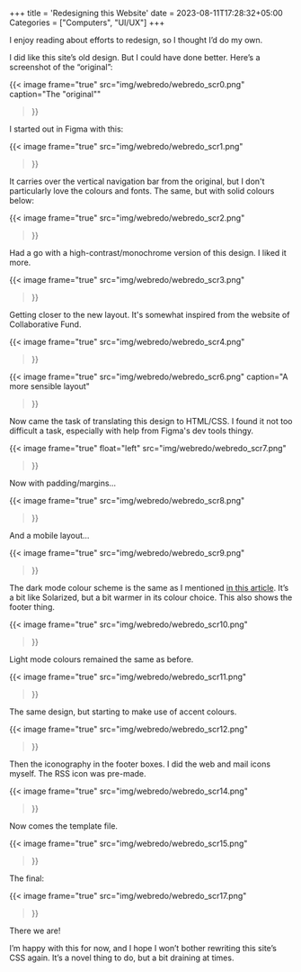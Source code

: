 +++
title = 'Redesigning this Website'
date = 2023-08-11T17:28:32+05:00
Categories = ["Computers", "UI/UX"]
+++

I enjoy reading about efforts to redesign, so I thought I’d do my own.

I did like this site’s old design. But I could have done better. Here’s a screenshot of the “original”:

{{< image 
  frame="true"
  src="img/webredo/webredo_scr0.png"
  caption="The \"original\""
>}}

I started out in Figma with this:

{{< image 
  frame="true"
  src="img/webredo/webredo_scr1.png"
>}}

It carries over the vertical navigation bar from the original, but I don't particularly love the colours and fonts. The same, but with solid colours below:

{{< image 
  frame="true"
  src="img/webredo/webredo_scr2.png"
>}}

Had a go with a high-contrast/monochrome version of this design. I liked it more.

{{< image 
  frame="true"
  src="img/webredo/webredo_scr3.png"
>}}

Getting closer to the new layout. It's somewhat inspired from the website of Collaborative Fund.

{{< image 
  frame="true"
  src="img/webredo/webredo_scr4.png"
>}}

{{< image 
  frame="true"
  src="img/webredo/webredo_scr6.png"
  caption="A more sensible layout"
>}}

Now came the task of translating this design to HTML/CSS. I found it not too difficult a task, especially with help from Figma's dev tools thingy.

{{< image 
  frame="true"
  float="left"
  src="img/webredo/webredo_scr7.png"
>}}

Now with padding/margins...

{{< image 
  frame="true"
  src="img/webredo/webredo_scr8.png"
>}}

And a mobile layout...

{{< image 
  frame="true"
  src="img/webredo/webredo_scr9.png"
>}}

The dark mode colour scheme is the same as I mentioned [in this article](https://shayanaqvi.github.io/articles/creatingacolourscheme.html). It’s a bit like Solarized, but a bit warmer in its colour choice. This also shows the footer thing.

{{< image 
  frame="true"
  src="img/webredo/webredo_scr10.png"
>}}

Light mode colours remained the same as before.

{{< image 
  frame="true"
  src="img/webredo/webredo_scr11.png"
>}}

The same design, but starting to make use of accent colours.

{{< image 
  frame="true"
  src="img/webredo/webredo_scr12.png"
>}}

Then the iconography in the footer boxes. I did the web and mail icons myself. The RSS icon was pre-made.

{{< image 
  frame="true"
  src="img/webredo/webredo_scr14.png"
>}}

Now comes the template file.

{{< image 
  frame="true"
  src="img/webredo/webredo_scr15.png"
>}}

The final:

{{< image 
  frame="true"
  src="img/webredo/webredo_scr17.png"
>}}

There we are!

I’m happy with this for now, and I hope I won’t bother rewriting this site’s CSS again. It’s a novel thing to do, but a bit draining at times.


